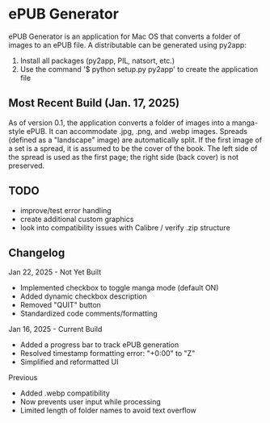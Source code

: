 # ePUB Generator

ePUB Generator is an application for Mac OS that converts a folder of images to an ePUB file. A distributable can be generated using py2app:
1. Install all packages (py2app, PIL, natsort, etc.)
2. Use the command '$ python setup.py py2app' to create the application file

## Most Recent Build (Jan. 17, 2025)

As of version 0.1, the application converts a folder of images into a manga-style ePUB.  It can accommodate .jpg, .png, and .webp images. Spreads (defined as a "landscape" image) are automatically split. If the first image of a set is a spread, it is assumed to be the cover of the book. The left side of the spread is used as the first page; the right side (back cover) is not preserved.

## TODO

- improve/test error handling
- create additional custom graphics
- look into compatibility issues with Calibre / verify .zip structure

## Changelog

Jan 22, 2025 - Not Yet Built
- Implemented checkbox to toggle manga mode (default ON)
- Added dynamic checkbox description
- Removed "QUIT" button
- Standardized code comments/formatting

Jan 16, 2025 - Current Build
- Added a progress bar to track ePUB generation
- Resolved timestamp formatting error: "+0:00" to "Z"
- Simplified and reformatted UI

Previous
- Added .webp compatibility
- Now prevents user input while processing
- Limited length of folder names to avoid text overflow
